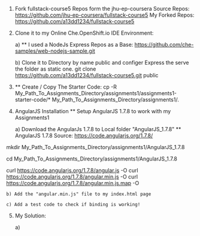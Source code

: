 

1) Fork fullstack-course5 Repos form the jhu-ep-coursera
Source Repos:
https://github.com/jhu-ep-coursera/fullstack-course5
My Forked Repos:
https://github.com/a13dd1234/fullstack-course5

2) Clone it to my Online Che.OpenShift.io IDE Environment:

    a) ** I used a NodeJs Express Repos as a Base:
https://github.com/che-samples/web-nodejs-sample.git

    b) Clone it to Directory by name public and configer Express the serve the folder as static one.
git clone https://github.com/a13dd1234/fullstack-course5.git public


3) ** Create / Copy The Starter Code:
cp -R My_Path_To_Assignments_Directory/assignments1/assignments1-starter-code/* My_Path_To_Assignments_Directory/assignments1/.

4) AngularJS Installation
   ** Setup AngularJS 1.7.8 to work with my Assignments1

    a) Download the AngularJs 1.7.8 to Local folder "AngularJS_1.7.8"
       ** AngularJS 1.7.8 Source: https://code.angularjs.org/1.7.8/

mkdir My_Path_To_Assignments_Directory/assignments1/AngularJS_1.7.8

cd My_Path_To_Assignments_Directory/assignments1/AngularJS_1.7.8

curl https://code.angularjs.org/1.7.8/angular.js -O
curl https://code.angularjs.org/1.7.8/angular.min.js -O
curl https://code.angularjs.org/1.7.8/angular.min.js.map -O

    b) Add the "angular.min.js" file to my index.html page

    c) Add a test code to check if binding is working!

5) My Solution:

    a)
